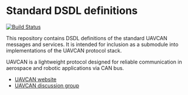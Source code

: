 Standard DSDL definitions
=========================

[![Build Status](https://travis-ci.org/UAVCAN/dsdl.svg?branch=master)](https://travis-ci.org/UAVCAN/dsdl)

This repository contains DSDL definitions of the standard UAVCAN messages and services.
It is intended for inclusion as a submodule into implementations of the UAVCAN protocol stack.

UAVCAN is a lightweight protocol designed for reliable communication in aerospace and robotic applications via CAN bus.

* [UAVCAN website](http://uavcan.org)
* [UAVCAN discussion group](https://groups.google.com/forum/#!forum/uavcan)
